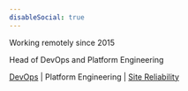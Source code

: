 ```yaml
---
disableSocial: true
---
```


Working remotely since 2015

Head of DevOps and Platform Engineering

[DevOps](/tags/devops/) | Platform Engineering | [Site Reliability](/tags/sre)


